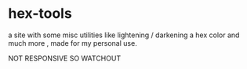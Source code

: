 # hex-tools

a site with some misc utilities like lightening / darkening a hex color  and much more , made for my personal use.

NOT RESPONSIVE SO WATCHOUT
 
